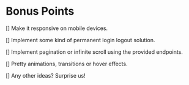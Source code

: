 # Bonus Points

[] Make it responsive on mobile devices.

[] Implement some kind of permanent login logout solution.

[] Implement pagination or infinite scroll using the provided endpoints.

[] Pretty animations, transitions or hover effects.

[] Any other ideas? Surprise us!
